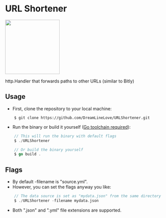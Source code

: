 # URL Shortener

<img src="https://cdn.worldvectorlogo.com/logos/gopher.svg" width="175px" />

http.Handler that forwards paths to other URLs (similar to Bitly)

## Usage

- First, clone the repository to your local machine:

```
    $ git clone https://github.com/DreamLineLove/URLShortener.git
```

- Run the binary or build it yourself (<a href="https://go.dev/learn/" target="_blank">Go toolchain required</a>):

```go
    // This will run the binary with default flags
    $ ./URLShortener

    // Or build the binary yourself
    $ go build .
```

## Flags
- By default -filename is "source.yml".
- However, you can set the flags anyway you like:
```go
    // The data source is set as "mydata.json" from the same directory
    $ ./URLShortener -filename mydata.json
```
- Both ".json" and ".yml" file extensions are supported.
